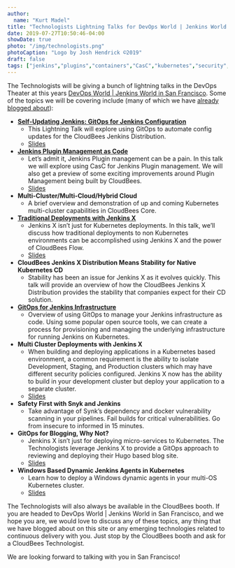 ```yaml
---
author:
  name: "Kurt Madel"
title: "Technologists Lightning Talks for DevOps World | Jenkins World 2019 San Francisco"
date: 2019-07-27T10:50:46-04:00
showDate: true
photo: "/img/technologists.png"
photoCaption: "Logo by Josh Hendrick ©2019"
draft: false
tags: ["jenkins","plugins","containers","CasC","kubernetes","security","GitOps","multi-cluster","jenkins-x","synk"]
---
```

The Technologists will be giving a bunch of lightning talks in the DevOps Theater at this years [DevOps World | Jenkins World in San Francisco](https://www.cloudbees.com/devops-world/san-francisco/). Some of the topics we will be covering include (many of which we have [already blogged about](https://cb-technologists.github.io/posts/)):

- [**Self-Updating Jenkins: GitOps for Jenkins Configuration**](https://cb-technologists.github.io/posts/cjd-casc/)
  - This Lightning Talk will explore using GitOps to automate config updates for the CloudBees Jenkins Distribution.
  - [Slides](https://docs.google.com/presentation/d/1KcImecer2xFbg2yk-5suiHSg0EqRYNSjHf4wjDorZmc/edit?usp=sharing)
- [**Jenkins Plugin Management as Code**](https://cb-technologists.github.io/posts/jenkins-plugins-good-bad-ugly/)
  -  Let’s admit it, Jenkins Plugin management can be a pain. In this talk we will explore using CasC for Jenkins Plugin management. We will also get a preview of some exciting improvements around Plugin Management being built by CloudBees.
  -  [Slides](https://docs.google.com/presentation/d/1Fz5uHE_r488z7OeF1RQErmqUOv5tTPqN9FbP1MPCa1A/edit?usp=sharing)
- **Multi-Cluster/Multi-Cloud/Hybrid Cloud**
  - A brief overview and demonstration of up and coming Kubernetes multi-cluster capabilities in CloudBees Core.
- [**Traditional Deployments with Jenkins X**](https://cb-technologists.github.io/posts/jenkins-x-flow-integration/)
  - Jenkins X isn’t just for Kubernetes deployments. In this talk, we’ll discuss how traditional deployments to non Kubernetes environments can be accomplished using Jenkins X and the power of CloudBees Flow.
  - [Slides](https://drive.google.com/file/d/1h2UAto1RNiHC6lR9mCXe56qeHJfrgcIE/view?usp=sharing)
- **CloudBees Jenkins X Distribution Means Stability for Native Kubernetes CD**
  - Stability has been an issue for Jenkins X as it evolves quickly. This talk will provide an overview of how the CloudBees Jenkins X Distribution provides the stability that companies expect for their CD solution.
- [**GitOps for Jenkins Infrastructure**](https://cb-technologists.github.io/posts/gitops-series-part-1/)
  - Overview of using GitOps to manage your Jenkins infrastructure as code. Using some popular open source tools, we can create a process for provisioning and managing the underlying infrastructure for running Jenkins on Kubernetes.
- **Multi Cluster Deployments with Jenkins X**
  - When building and deploying applications in a Kubernetes based environment, a common requirement is the ability to isolate Development, Staging, and Production clusters which may have different security policies configured.  Jenkins X now has the ability to build in your development cluster but deploy your application to a separate cluster.
  - [Slides](https://drive.google.com/file/d/1RRZemv-Jsk3B4QX7Jzy2PfOc7c1X222k/view?usp=sharing)
- **Safety First with Snyk and Jenkins**
  - Take advantage of Synk’s dependency and docker vulnerability scanning in your pipelines. Fail builds for critical vulnerabilities. Go from insecure to informed in 15 minutes. 
- **GitOps for Blogging, Why Not?**
  - Jenkins X isn’t just for deploying micro-services to Kubernetes. The Technologists leverage Jenkins X to provide a GitOps approach to reviewing and deploying their Hugo based blog site.
  - [Slides](https://docs.google.com/presentation/d/1X2t7r4_RUGfpYwDunlnsw64jticgTtbqjktXDn1ygDo/edit?usp=sharing)
- **Windows Based Dynamic Jenkins Agents in Kubernetes**
  - Learn how to deploy a Windows dynamic agents in your multi-OS Kubernetes cluster.
  - [Slides](https://docs.google.com/presentation/d/1g6zjHY-zb0qeoI_xDtyjSGwpiud1oMEVbd0NXWTsxEY/edit?usp=sharing)

The Technologists will also always be available in the CloudBees booth. If you are headed to DevOps World | Jenkins World in San Francisco, and we hope you are, we would love to discuss any of these topics, any thing that we have blogged about on this site or any emerging technologies related to continuous delivery with you. Just stop by the CloudBees booth and ask for a CloudBees Technologist.

We are looking forward to talking with you in San Francisco!
